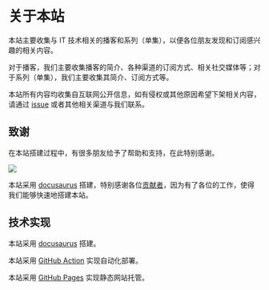 # 关于本站

本站主要收集与 IT 技术相关的播客和系列（单集），以便各位朋友发现和订阅感兴趣的相关内容。

对于播客，我们主要收集播客的简介、各种渠道的订阅方式、相关社交媒体等；对于系列（单集），我们主要收集其简介、订阅方式等。

本站所有内容均收集自互联网公开信息，如有侵权或其他原因希望下架相关内容，请通过 [issue][issue] 或者其他相关渠道与我们联系。

## 致谢

在本站搭建过程中，有很多朋友给予了帮助和支持，在此特别感谢。

[![][contributors-image]][github-contributors-url]

本站采用 [docusaurus][docusaurus] 搭建，特别感谢各位[贡献者][docusaurus-github-contributors]，因为有了各位的工作，使得我们能够快速地搭建本站。

## 技术实现

本站采用 [docusaurus][docusaurus] 搭建。

本站采用 [GitHub Action][github-action] 实现自动化部署。

本站采用 [GitHub Pages][github-pages] 实现静态网站托管。

[issue]: https://github.com/tech-podcasts/it-technology-podcast/issues/new
[contributors-image]: https://contrib.rocks/image?repo=tech-podcasts/it-technology-podcast
[github-contributors-url]: https://github.com/tech-podcasts/it-technology-podcast/graphs/contributors
[docusaurus]: https://docusaurus.io/
[docusaurus-github-contributors]: https://github.com/facebook/docusaurus/graphs/contributors
[github-action]: https://github.com/features/actions
[github-pages]: https://pages.github.com/
